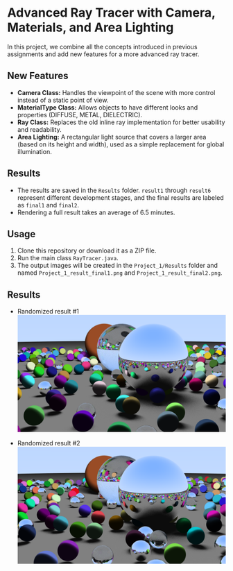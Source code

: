 # Advanced Ray Tracer with Camera, Materials, and Area Lighting

In this project, we combine all the concepts introduced in previous assignments and add new features for a more advanced ray tracer.

## New Features
- **Camera Class:** Handles the viewpoint of the scene with more control instead of a static point of view.
- **MaterialType Class:** Allows objects to have different looks and properties (DIFFUSE, METAL, DIELECTRIC).
- **Ray Class:** Replaces the old inline ray implementation for better usability and readability.
- **Area Lighting:** A rectangular light source that covers a larger area (based on its height and width), used as a simple replacement for global illumination.

## Results
- The results are saved in the `Results` folder. `result1` through `result6` represent different development stages, and the final results are labeled as `final1` and `final2`.
- Rendering a full result takes an average of 6.5 minutes.

## Usage
1. Clone this repository or download it as a ZIP file.
2. Run the main class `RayTracer.java`.
3. The output images will be created in the `Project_1/Results` folder and named `Project_1_result_final1.png` and `Project_1_result_final2.png`.

## Results

- Randomized result #1
![Randomized result #1](Results/Project_1_result_final1.png) 

- Randomized result #2
![Randomized result #2](Results/Project_1_result_final2.png)